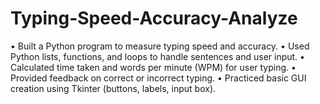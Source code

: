 # Typing-Speed-Accuracy-Analyze
• Built a Python program to measure typing speed and accuracy.
• Used Python lists, functions, and loops to handle sentences and user input.
• Calculated time taken and words per minute (WPM) for user typing.
• Provided feedback on correct or incorrect typing.
• Practiced basic GUI creation using Tkinter (buttons, labels, input box).
